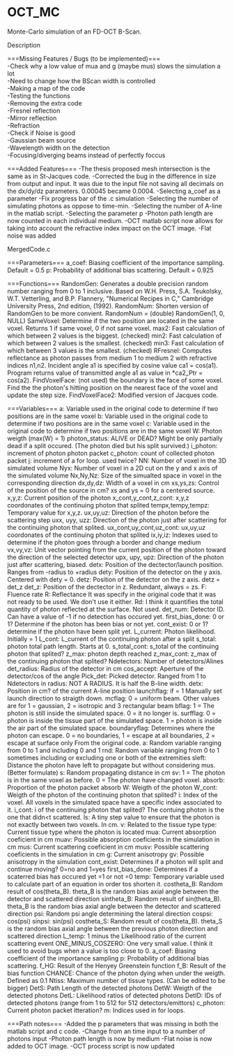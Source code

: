 # OCT_MC
Monte-Carlo simulation of an FD-OCT B-Scan.

Description

===Missing Features / Bugs (to be implemented)===  
-Check why a low value of mua and g (maybe mus) slows the simulation a lot  
-Need to change how the BScan width is controlled  
-Making a map of the code  
-Testing the functions  
-Removing the extra code  
-Fresnel reflection  
-Mirror reflection  
-Refraction  
-Check if Noise is good  
-Gaussian beam source  
-Wavelength width on the detection  
-Focusing/diverging beams instead of perfectly foccus  

===Added Features===
-The thesis proposed mesh intersection is the same as in St-Jacques code.
-Corrected the bug in the difference in size from output and input. It was due to the input file not saving all decimals on the dx/dy/dz parameters. 0.00045 became 0.0004.
-Selecting a_coef as a parameter
-Fix progress bar of the .c simulation
-Selecting the number of simulating photons as oppose to time-min.
-Selecting the number of A-line in the matlab script.
-Selecting the parameter p
-Photon path length are now counted in each individual medium.
-OCT matlab script now allows for taking into account the refractive index impact on the OCT image.
-Flat noise was added

MergedCode.c

===Parameters===
a_coef: Biasing coefficient of the importance sampling. Default = 0.5
p: Probability of additional bias scattering. Default = 0.925


===Functions===
RandomGen: Generates a double precision random number ranging from 0 to 1 inclusive. Based on W.H. Press, S.A. Teukolsky, W.T. Vetterling, and B.P. Flannery, "Numerical Recipes in C," Cambridge University Press, 2nd edition, (1992).
RandomNum: Shorten version of RandomGen to be more convient. RandomNum = (double) RandomGen(1, 0, NULL)
SameVoxel: Determine if the two position are located in the same voxel. Returns 1 if same voxel, 0 if not same voxel.
max2: Fast calculation of which between 2 values is the biggest. (checked)
min2: Fast calculation of which between 2 values is the smallest. (checked)
min3: Fast calculation of which between 3 values is the smallest. (checked)
RFresnel: Computes reflectance as photon passes from medium 1 to medium 2 with refractive indices n1,n2. Incident angle a1 is specified by cosine value ca1 = cos(a1). Program returns value of transmitted angle a1 as value in *ca2_Ptr = cos(a2).
FindVoxelFace: (not used) the boundary is the face of some voxel. Find the the photon's hitting position on the nearest face of the voxel and update the step size.
FindVoxelFace2: Modified version of Jacques code. 

===Variables===
a: Variable used in the original code to determine if two positions are in the same voxel
b: Variable used in the original code to determine if two positions are in the same voxel
c: Variable used in the original code to determine if two positions are in the same voxel
W: Photon weigth (max(W) = 1)
photon_status: ALIVE or DEAD? Might be only partially dead if a split occured. (The photon died but his split survived.)
i_photon: increment of photon photon packet
c_photon: count of collected photon packet
j: increment of a for loop. used twice?
NN: Number of voxel in the 3D simulated volume
Nyx: Number of voxel in a 2D cut on the y and x axis of the simulated volume
Nx,Ny,Nz: Size of the simualted space in voxel in the corresponding direction
dx,dy,dz: Width of a voxel in cm
xs,ys,zs: Control of the position of the source in cm? xs and ys = 0 for a centered source.
x,y,z: Current position of the photon
x_cont,y_cont,z_cont: x,y,z coordonates of the continuing photon that splited
tempx,tempy,tempz: Temporary value for x,y,z.
ux,uy,uz: Direction of the photon before the scattering step
uxx, uyy, uzz: Direction of the photon just after scattering for the continuing photon that splited.
ux_cont,uy_cont,uz_cont: ux,uy,uz coordonates of the continuing photon that splited
ix,iy,iz: Indexes used to determine if the photon goes through a border and change medium
vx,vy,vz: Unit vector pointing from the current position of the photon toward the direction of the selected detector
upx, upy, upz: Direction of the photon just after scattering, biased.
detx: Position of the dectector/launch position. Ranges from -radius to +radius
dety: Position of the detector on the y axis. Centered with dety = 0.
detz: Position of the detector on the z axis. detz = det_z
det_z: Position of the dectector in z. Redundant, always = zs.
F: Fluence rate
R: Reflectance It was specify in the original code that it was not ready to be used. We don't use it either.
Rd: I think it quantifies the total quantity of photon reflected at the surface. Not used.
det_num: Detector ID. Can have a value of -1 if no detection has occured yet.
first_bias_done: 0 or 1? Determine if the photon has been bias or not yet.
cont_exist: 0 or 1? determine if the photon have been split yet.
L_current: Photon likelihood. Initially = 1
L_cont: L_current of the continuing photon after a split
s_total: photon total path length. Starts at 0.
s_total_cont: s_total of the continuing photon that splited?
z_max: photon depth reached
z_max_cont: z_max of the continuing photon that splited?
Ndetectors: Number of detectors/Alines
det_radius: Radius of the detector in cm
cos_accept: Aperture of the detector/cos of the angle
Pick_det: Picked detector. Ranged from 1 to Ndetectors in 
radius: NOT A RADIUS. It is half the B-line width.
detx: Position in cm? of the current A-line position
launchflag: if = 1 Manually set launch direction to straigth down.
mcflag: 0 = uniform beam. Other values are for 1 = gaussian, 2 = isotropic and 3 rectangular beam
bflag: 1 = The photon is still inside the simulated space. 0 = it no longer is.
surfflag: 0 = photon is inside the tissue part of the simulated space. 1 = photon is inside the air part of the simulated space.
boundaryflag: Determines where the photon can escape. 0 = no boundaries, 1 = escape at all boundaries, 2 = escape at surface only From the original code.
a: Random variable ranging from 0 to 1 and including 0 and 1
rnd: Random variable ranging from 0 to 1 sometimes including or excluding one or both of the extremities
sleft: Distance the photon have left to propagate but without considering mus. (Better formulate)
s: Random propagating distance in cm
sv: 1 = The photon is in the same voxel as before. 0 = The photon have changed voxel.
absorb: Proportion of the photon packet absorb
W: Weigth of the photon
W_cont: Weigth of the photon of the continuing photon that splited?
i: Index of the voxel. All voxels in the simulated space have a specific index associated to it.
i_cont: i of the continuing photon that splited? The contuing photon is the one that didn<t scattered.
ls: A tiny step value to ensure that the photon is not exactly between two voxels. In cm.
v: Related to the tissue type
type: Current tissue type where the photon is located
mua: Current absorption coeficient in cm
muav: Possible absorption coeficients in the simulation in cm
mus: Current scattering coeficient in cm
musv: Possible scattering coeficients in the simulation in cm
g: Current anisotropy
gv: Possible anisotropy in the simulation
cont_exist: Determines if a photon will split and continue moving? 0=no and 1=yes
first_bias_done: Determines if a scaterred bias has occured yet =1 or not =0
temp: Temporary variable used to calculate part of an equation in order tos shorten it.
costheta_B: Random result of cos(theta_B). theta_B is the random bias axial angle between the detector and scattered direction
sintheta_B: Random result of sin(theta_B). theta_B is the random bias axial angle between the detector and scattered direction
psi: Random psi angle determining the lateral direction
cospsi: cos(psi)
sinpsi: sin(psi)
costheta_S: Random result of cos(theta_B). theta_S is the random bias axial angle between the previous photon direction and scattered direction
L_temp: 1 minus the Likelihood ratio of the current scattering event
ONE_MINUS_COSZERO: One very small value. I think it used to avoid bugs when a value is too close to 0.
a_coef: Biasing coefficient of the importance sampling
p: Probability of additional bias scattering.
f_HG: Result of the Henyey Greenstein function
f_B: Result of the bias function
CHANCE: Chance of the photon dying when under the weigth. Defined as 0.1
Ntiss: Maximum number of tissue types. (Can be edited to be bigger)
DetS: Path Length of the detected photons
DetW: Weigth of the detected photons
DetL: Likelihood ratios of detected photons
DetID: IDs of detected photons (range from 1 to 512 for 512 detectors/emittors)
c_photon: Current photon packet itteration?
m: Indices used in for loops.

===Path notes===
-Added the p parameters that was missing in both the matlab script and c code.
-Change from an time input to a number of photons input
-Photon path length is now by medium
-Flat noise is now added to OCT image.
-OCT process script is now updated

